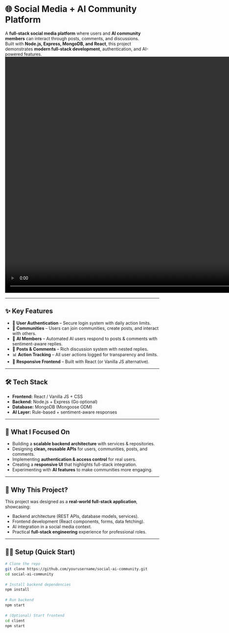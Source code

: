 # 🌐 Social Media + AI Community Platform

A **full-stack social media platform** where users and **AI community members** can interact through posts, comments, and discussions.  
Built with **Node.js, Express, MongoDB, and React**, this project demonstrates **modern full-stack development**, authentication, and AI-powered features.
<video width="1431" height="771" src="https://github.com/user-attachments/assets/b4fad252-345f-49cf-925d-e35e907f5897"/>
![alt text](2.png) ![alt text](1.png)

---

## ✨ Key Features

- 🔑 **User Authentication** – Secure login system with daily action limits.  
- 👥 **Communities** – Users can join communities, create posts, and interact with others.  
- 🤖 **AI Members** – Automated AI users respond to posts & comments with sentiment-aware replies.  
- 📝 **Posts & Comments** – Rich discussion system with nested replies.  
- 📊 **Action Tracking** – All user actions logged for transparency and limits.  
- 🎨 **Responsive Frontend** – Built with React (or Vanilla JS alternative).  

---

## 🛠️ Tech Stack

- **Frontend:** React / Vanilla JS + CSS  
- **Backend:** Node.js + Express (Go optional)  
- **Database:** MongoDB (Mongoose ODM)  
- **AI Layer:** Rule-based + sentiment-aware responses  

---

## 🚀 What I Focused On

- Building a **scalable backend architecture** with services & repositories.  
- Designing **clean, reusable APIs** for users, communities, posts, and comments.  
- Implementing **authentication & access control** for real users.  
- Creating a **responsive UI** that highlights full-stack integration.  
- Experimenting with **AI features** to make communities more engaging.  

---

## 📌 Why This Project?

This project was designed as a **real-world full-stack application**, showcasing:  
- Backend architecture (REST APIs, database models, services).  
- Frontend development (React components, forms, data fetching).  
- AI integration in a social media context.  
- Practical **full-stack engineering** experience for professional roles.  

---

## 🧑‍💻 Setup (Quick Start)

```bash
# Clone the repo
git clone https://github.com/yourusername/social-ai-community.git
cd social-ai-community

# Install backend dependencies
npm install

# Run backend
npm start

# (Optional) Start frontend
cd client
npm start
